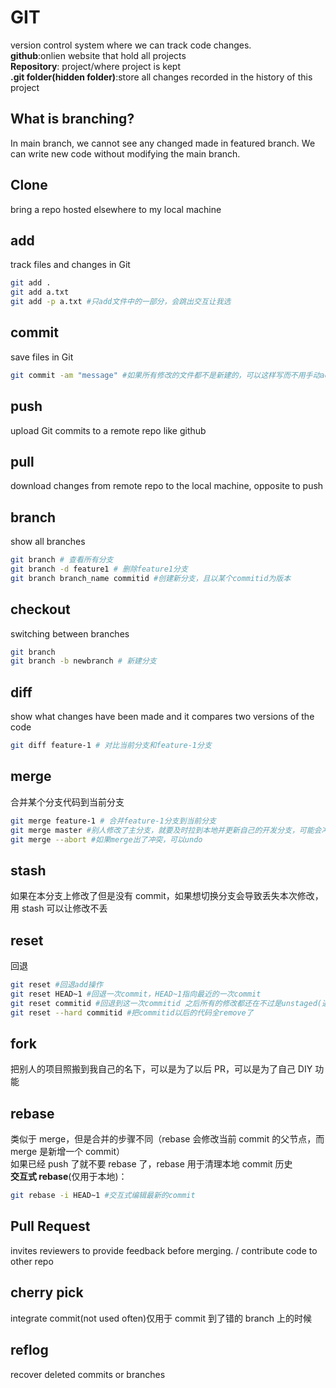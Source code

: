 # GIT

version control system where we can track code changes.  
**github**:onlien website that hold all projects  
**Repository**: project/where project is kept  
**.git folder(hidden folder)**:store all changes recorded in the history of this project

## What is branching?

In main branch, we cannot see any changed made in featured branch. We can write new code without modifying the main branch.

## Clone

bring a repo hosted elsewhere to my local machine

## add

track files and changes in Git

```bash
git add .
git add a.txt
git add -p a.txt #只add文件中的一部分，会跳出交互让我选
```

## commit

save files in Git

```bash
git commit -am "message" #如果所有修改的文件都不是新建的，可以这样写而不用手动add
```

## push

upload Git commits to a remote repo like github

## pull

download changes from remote repo to the local machine, opposite to push

## branch

show all branches

```bash
git branch # 查看所有分支
git branch -d feature1 # 删除feature1分支
git branch branch_name commitid #创建新分支，且以某个commitid为版本
```

## checkout

switching between branches

```bash
git branch
git branch -b newbranch # 新建分支
```

## diff

show what changes have been made and it compares two versions of the code

```bash
git diff feature-1 # 对比当前分支和feature-1分支
```

## merge

合并某个分支代码到当前分支

```bash
git merge feature-1 # 合并feature-1分支到当前分支
git merge master #别人修改了主分支，就要及时拉到本地并更新自己的开发分支，可能会冲突，需手动解决，解决完commit一下再merge就没冲突了
git merge --abort #如果merge出了冲突，可以undo
```

## stash

如果在本分支上修改了但是没有 commit，如果想切换分支会导致丢失本次修改，用 stash 可以让修改不丢

## reset

回退

```bash
git reset #回退add操作
git reset HEAD~1 #回退一次commit，HEAD~1指向最近的一次commit
git reset commitid #回退到这一次commitid 之后所有的修改都还在不过是unstaged(通过git log可以找到commitid)
git reset --hard commitid #把commitid以后的代码全remove了
```

## fork

把别人的项目照搬到我自己的名下，可以是为了以后 PR，可以是为了自己 DIY 功能

## rebase

类似于 merge，但是合并的步骤不同（rebase 会修改当前 commit 的父节点，而 merge 是新增一个 commit）  
如果已经 push 了就不要 rebase 了，rebase 用于清理本地 commit 历史  
**交互式 rebase**(仅用于本地)：

```bash
git rebase -i HEAD~1 #交互式编辑最新的commit
```

## Pull Request

invites reviewers to provide feedback before merging. / contribute code to other repo

## cherry pick

integrate commit(not used often)仅用于 commit 到了错的 branch 上的时候

## reflog

recover deleted commits or branches

